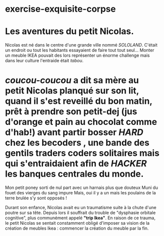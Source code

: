 # exercise-exquisite-corpse

Les aventures du petit Nicolas.
==

Nicolas est né dans le centre d'une grande ville nommé *SOLOLAND*. C'était un endroit ou tout les habitants essayaient de faire tout tout seul... Monter un meuble IKEA pouvait des lors représenter un énorme challenge mais dans leur culture l'entraide était *tabou*.

*coucou-coucou*  a dit sa mère au petit Nicolas planqué sur son lit, quand il s'est reveillé du bon matin, prêt à prendre son petit-dej (jus d'orange et pain au chocolat comme d'hab!)  avant partir bosser ***HARD*** chez les becoders , une bande des gentils traders coders solitaires mais qui s'entraidaient afin de ***HACKER*** les banques centrales du monde.    
=======

Mon petit poney sorti de nul part avec un harnais plus que douteux
Muni du fouet des vierges du sang impure
Mais, oui il y a un mais les poulains de la terre brulée s'y sont opposés !

Durant son enfance, Nicolas avait eu un traumatisme suite à la chute d'une poutre sur sa tête.
Depuis lors il souffrait du trouble de "dysphasie orbitale cognitive", plus communément appelé **"trip Ikea"**.
En raison de ce trauma, le petit Nicolas se sentait constamment obligé d'imposer sa vision de la création de meubles Ikea : commencer la création du meuble par la fin.
